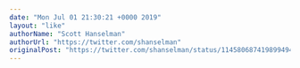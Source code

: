 ```yaml
---
date: "Mon Jul 01 21:30:21 +0000 2019"
layout: "like"
authorName: "Scott Hanselman"
authorUrl: "https://twitter.com/shanselman"
originalPost: "https://twitter.com/shanselman/status/1145806874198994944"
---
```

